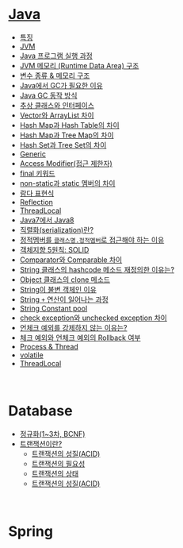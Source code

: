 <br />

# [Java](https://github.com/hyerin6/TIL/tree/main/Interview/Java)     
* [특징](https://github.com/hyerin6/TIL/tree/main/Interview/Java#특징)    
* [JVM](https://github.com/hyerin6/TIL/tree/main/Interview/Java#jvm)   
* [Java 프로그램 실행 과정](https://github.com/hyerin6/TIL/tree/main/Interview/Java#java-프로그램-실행-과정)   
* [JVM 메모리 (Runtime Data Area) 구조](https://github.com/hyerin6/TIL/tree/main/Interview/Java#jvm-메모리-runtime-data-area-구조)   
* [변수 종류 & 메모리 구조](https://github.com/hyerin6/TIL/tree/main/Interview/Java#변수-종류--메모리-구조)    
* [Java에서 GC가 필요한 이유](https://github.com/hyerin6/TIL/tree/main/Interview/Java#java에서-gc가-필요한-이유)   
* [Java GC 동작 방식](https://github.com/hyerin6/TIL/tree/main/Interview/Java#java-gc-동작-방식)   
* [추상 클래스와 인터페이스](https://github.com/hyerin6/TIL/tree/main/Interview/Java#추상-클래스와-인터페이스)   
* [Vector와 ArrayList 차이](https://github.com/hyerin6/TIL/tree/main/Interview/Java#vector와-arraylist-차이)   
* [Hash Map과 Hash Table의 차이](https://github.com/hyerin6/TIL/tree/main/Interview/Java#hash-map과-hash-table의-차이)     
* [Hash Map과 Tree Map의 차이](https://github.com/hyerin6/TIL/tree/main/Interview/Java#hash-map과-tree-map의-차이)      
* [Hash Set과 Tree Set의 차이](https://github.com/hyerin6/TIL/tree/main/Interview/Java#hash-set과-tree-set의-차이)   
* [Generic](https://github.com/hyerin6/TIL/tree/main/Interview/Java#generic)   
* [Access Modifier(접근 제한자)](https://github.com/hyerin6/TIL/tree/main/Interview/Java#access-modifier접근-제한자)   
* [final 키워드](https://github.com/hyerin6/TIL/tree/main/Interview/Java#final-키워드)    
* [non-static과 static 멤버의 차이](https://github.com/hyerin6/TIL/tree/main/Interview/Java#non-static과-static-멤버의-차이)    
* [람다 표현식](https://github.com/hyerin6/TIL/tree/main/Interview/Java#람다-표현식)    
* [Reflection](https://github.com/hyerin6/TIL/tree/main/Interview/Java#reflection)     
* [ThreadLocal](https://github.com/hyerin6/TIL/tree/main/Interview/Java#threadLocal)     
* [Java7에서 Java8](https://github.com/hyerin6/TIL/tree/main/Interview/Java#java7에서-java8)     
* [직렬화(serialization)란?](https://github.com/hyerin6/TIL/tree/main/Interview/Java#직렬화serialization란)     
* [정적멤버를 `클래스명.정적멤버`로 접근해야 하는 이유](https://github.com/hyerin6/TIL/tree/main/Interview/Java#정적멤버를-클래스명정적멤버로-접근해야-하는-이유)     
* [객체지향 5원칙: SOLID](https://github.com/hyerin6/TIL/tree/main/Interview/Java#객체지향-5원칙-solid)    
* [Comparator와 Comparable 차이](https://github.com/hyerin6/TIL/tree/main/Interview/Java#comparator와-comparable-차이)    
* [String 클래스의 hashcode 메소드 재정의한 이유는?](https://github.com/hyerin6/TIL/tree/main/Interview/Java#string-클래스의-hashcode-메소드-재정의한-이유는)    
* [Object 클래스의 clone 메소드](https://github.com/hyerin6/TIL/tree/main/Interview/Java#object-클래스의-clone-메소드)    
* [String이 불변 객체인 이유](https://github.com/hyerin6/TIL/tree/main/Interview/Java#string이-불변-객체인-이유)    
* [String `+` 연산이 일어나는 과정](https://github.com/hyerin6/TIL/tree/main/Interview/Java#string--연산이-일어나는-과정)    
* [String Constant pool](https://github.com/hyerin6/TIL/tree/main/Interview/Java#string-constant-pool)    
* [check exception와 unchecked exception 차이](https://github.com/hyerin6/TIL/tree/main/Interview/Java#check-exception와-unchecked-exception-차이)    
* [언체크 예외를 강제하지 않는 이유는?](https://github.com/hyerin6/TIL/tree/main/Interview/Java#언체크-예외를-강제하지-않는-이유는)    
* [체크 예외와 언체크 예외의 Rollback 여부](https://github.com/hyerin6/TIL/tree/main/Interview/Java#체크-예외와-언체크-예외의-rollback-여부)    
* [Process & Thread](https://github.com/hyerin6/TIL/tree/main/Interview/Java#process--thread)  
* [volatile](https://github.com/hyerin6/TIL/tree/main/Interview/Java#volatile)  
* [ThreadLocal](https://github.com/hyerin6/TIL/tree/main/Interview/Java#threadLocal)  


<br />


# Database 
* [정규화(1~3차, BCNF)]()
* [트랜잭션이란?]() 
    - [트랜잭션의 성질(ACID)]()
    - [트랜잭션의 필요성]()
    - [트랜잭션의 상태]()
    - [트랜잭션의 성질(ACID)]()

    






<br />

# Spring  





